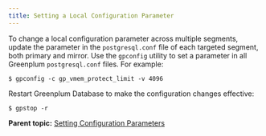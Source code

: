 ```yaml
---
title: Setting a Local Configuration Parameter 
---
```


To change a local configuration parameter across multiple segments, update the parameter in the `postgresql.conf` file of each targeted segment, both primary and mirror. Use the `gpconfig` utility to set a parameter in all Greenplum `postgresql.conf` files. For example:

```
$ gpconfig -c gp_vmem_protect_limit -v 4096
```

Restart Greenplum Database to make the configuration changes effective:

```
$ gpstop -r
```

**Parent topic:** [Setting Configuration Parameters](../topics/g-setting-configuration-parameters.html)

